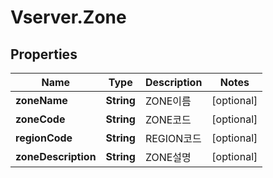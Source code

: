# Vserver.Zone

## Properties
Name | Type | Description | Notes
------------ | ------------- | ------------- | -------------
**zoneName** | **String** | ZONE이름 | [optional] 
**zoneCode** | **String** | ZONE코드 | [optional] 
**regionCode** | **String** | REGION코드 | [optional] 
**zoneDescription** | **String** | ZONE설명 | [optional] 


